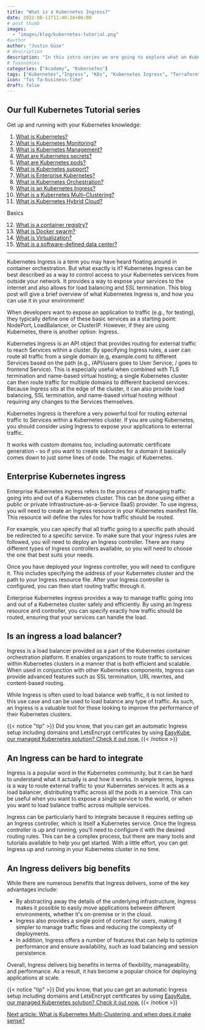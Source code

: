 ```yaml
---
title: "What is a Kubernetes Ingress?"
date: 2022-08-11T11:40:24+06:00
# post thumb
images:
  - "images/blog/kubernetes-tutorial.png"
#author
author: "Justin Güse"
# description
description: "In this intro series we are going to explore what an Kubernetes ingress is, how it is used to route traffic into your cluster, and how to add your custom domain to it."
# Taxonomies
categories: ["Academy", "Kubernetes"]
tags: ["Kubernetes","Ingress", "K8s", "Kubernetes Ingress", "Terraform", "Tutorial"]
icon: "fas fa-business-time"
draft: false
---
```


## Our full Kubernetes Tutorial series

Get up and running with your Kubernetes knowledge:

1. [What is Kubernetes?](/blog/what-is-kubernetes/)
2. [What is Kubernetes Monitoring?](/blog/what-is-kubernetes-monitoring/)
3. [What is Kubernetes Management?](/blog/what-is-kubernetes-management/)
4. [What are Kubernetes secrets?](/blog/what-are-kubernetes-secrets/)
5. [What are Kubernetes pods?](/blog/what-are-kubernetes-pods/)
6. [What is Kubernetes support?](/blog/what-is-kubernetes-support/)
7. [What is Enterprise Kubernetes?](/blog/what-is-enterprise-kubernetes/)
8. [What is Kubernetes Orchestration?](/blog/what-is-kubernetes-orchestration/)
9. [What is an Kubernetes Ingress?](/blog/what-is-a-kubernetes-ingress/)
10. [What is a Kubernetes Multi-Clustering?](/blog/what-is-kubernetes-multi-clustering/)
11. [What is Kubernetes Hybrid Cloud?](/blog/was-ist-kubernetes-multi-cloud-oder-hybrid-cloud/)

Basics

12. [What is a container registry?](/blog/what-is-a-container-registry/)
13. [What is Docker swarm?](/blog/what-is-docker-swarm/)
14. [What is Virtualization?](/blog/what-is-virtualization/)
15. [What is a software-defined data center?](/blog/what-is-a-software-defined-datacenter/)

---

Kubernetes Ingress is a term you may have heard floating around in container orchestration. But what exactly is it? Kubernetes Ingress can be best described as a way to control access to your Kubernetes services from outside your network. It provides a way to expose your services to the internet and also allows for load balancing and SSL termination. This blog post will give a brief overview of what Kubernetes Ingress is, and how you can use it in your environment!

When developers want to expose an application to traffic (e.g., for testing), they typically define one of these basic services as a starting point: NodePort, LoadBalancer, or ClusterIP. However, if they are using Kubernetes, there is another option: Ingress.

Kubernetes Ingress is an API object that provides routing for external traffic to reach Services within a cluster. By specifying Ingress rules, a user can route all traffic from a single domain (e.g, example.com) to different Services based on the path (e.g., /API/users goes to User Service, / goes to frontend Service). This is especially useful when combined with TLS termination and name-based virtual hosting; a single Kubernetes cluster can then route traffic for multiple domains to different backend services. Because Ingress sits at the edge of the cluster, it can also provide load balancing, SSL termination, and name-based virtual hosting without requiring any changes to the Services themselves.

Kubernetes Ingress is therefore a very powerful tool for routing external traffic to Services within a Kubernetes cluster. If you are using Kubernetes, you should consider using Ingress to expose your applications to external traffic.

It works with custom domains too, including automatic certificate generation - so if you want to create subroutes for a domain it basically comes down to just some lines of code. The magic of Kubernetes.

## Enterprise Kubernetes ingress

Enterprise Kubernetes ingress refers to the process of managing traffic going into and out of a Kubernetes cluster. This can be done using either a public or private Infrastructure-as-a-Service (IaaS) provider. To use ingress, you will need to create an Ingress resource in your Kubernetes manifest file. This resource will define the rules for how traffic should be routed.

For example, you can specify that all traffic going to a specific path should be redirected to a specific service. To make sure that your ingress rules are followed, you will need to deploy an Ingress controller. There are many different types of Ingress controllers available, so you will need to choose the one that best suits your needs.

Once you have deployed your Ingress controller, you will need to configure it. This includes specifying the address of your Kubernetes cluster and the path to your Ingress resource file. After your Ingress controller is configured, you can then start routing traffic through it.

Enterprise Kubernetes ingress provides a way to manage traffic going into and out of a Kubernetes cluster safely and efficiently. By using an Ingress resource and controller, you can specify exactly how traffic should be routed, ensuring that your services can handle the load.

## Is an ingress a load balancer?

Ingress is a load balancer provided as a part of the Kubernetes container orchestration platform. It enables organizations to route traffic to services within Kubernetes clusters in a manner that is both efficient and scalable. When used in conjunction with other Kubernetes components, Ingress can provide advanced features such as SSL termination, URL rewrites, and content-based routing.

While Ingress is often used to load balance web traffic, it is not limited to this use case and can be used to load balance any type of traffic. As such, an Ingress is a valuable tool for those looking to improve the performance of their Kubernetes clusters.

{{< notice "tip" >}}
  Did you know, that you can get an automatic Ingress setup including domains and LetsEncrypt certificates by using [EasyKube, our managed Kubernetes solution? Check it out now.](/services/easykube)
{{< /notice >}}

## An Ingress can be hard to integrate

Ingress is a popular word in the Kubernetes community, but it can be hard to understand what it actually is and how it works. In simple terms, Ingress is a way to route external traffic to your Kubernetes services. It acts as a load balancer, distributing traffic across all the pods in a service. This can be useful when you want to expose a single service to the world, or when you want to load balance traffic across multiple services.

Ingress can be particularly hard to integrate because it requires setting up an Ingress controller, which is itself a Kubernetes service. Once the Ingress controller is up and running, you'll need to configure it with the desired routing rules. This can be a complex process, but there are many tools and tutorials available to help you get started. With a little effort, you can get Ingress up and running in your Kubernetes cluster in no time.

## An Ingress delivers big benefits

While there are numerous benefits that Ingress delivers, some of the key advantages include:

- By abstracting away the details of the underlying infrastructure, Ingress makes it possible to easily move applications between different environments, whether it's on-premise or in the cloud.
- Ingress also provides a single point of contact for users, making it simpler to manage traffic flows and reducing the complexity of deployments.
- In addition, Ingress offers a number of features that can help to optimize performance and ensure availability, such as load balancing and session persistence.

Overall, Ingress delivers big benefits in terms of flexibility, manageability, and performance. As a result, it has become a popular choice for deploying applications at scale.

{{< notice "tip" >}}
  Did you know, that you can get an automatic Ingress setup including domains and LetsEncrypt certificates by using [EasyKube, our managed Kubernetes solution? Check it out now.](/services/easykube)
{{< /notice >}}

[Next article: What is Kubernetes Multi-Clustering, and when does it make sense?](/blog/what-is-kubernetes-multi-clustering/)


